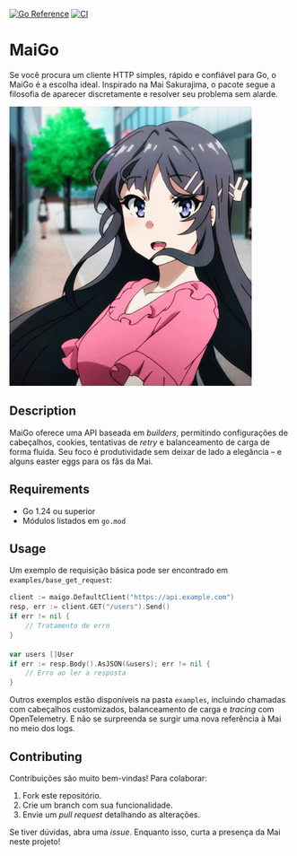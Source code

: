 [![Go Reference](https://pkg.go.dev/badge/github.com/jeanmolossi/MaiGo.svg)](https://pkg.go.dev/github.com/jeanmolossi/MaiGo)
[![CI](https://github.com/jeanmolossi/MaiGo/actions/workflows/ci.yml/badge.svg)](https://github.com/jeanmolossi/MaiGo/actions/workflows/ci.yml)

# MaiGo

Se você procura um cliente HTTP simples, rápido e confiável para Go, o MaiGo é a escolha ideal. Inspirado na Mai Sakurajima, o pacote segue a filosofia de aparecer discretamente e resolver seu problema sem alarde.

![Mai Sakurajima](./docs/assets/mai-sakurajima-432-x-498.gif)

## Description
MaiGo oferece uma API baseada em *builders*, permitindo configurações de cabeçalhos, cookies, tentativas de *retry* e balanceamento de carga de forma fluida. Seu foco é produtividade sem deixar de lado a elegância – e alguns easter eggs para os fãs da Mai.

## Requirements
- Go 1.24 ou superior
- Módulos listados em `go.mod`

## Usage
Um exemplo de requisição básica pode ser encontrado em `examples/base_get_request`:

```go
client := maigo.DefaultClient("https://api.example.com")
resp, err := client.GET("/users").Send()
if err != nil {
    // Tratamento de erro
}

var users []User
if err := resp.Body().AsJSON(&users); err != nil {
    // Erro ao ler a resposta
}
```

Outros exemplos estão disponíveis na pasta `examples`, incluindo chamadas com cabeçalhos customizados, balanceamento de carga e *tracing* com OpenTelemetry. E não se surpreenda se surgir uma nova referência à Mai no meio dos logs.

## Contributing
Contribuições são muito bem-vindas! Para colaborar:
1. Fork este repositório.
2. Crie um branch com sua funcionalidade.
3. Envie um *pull request* detalhando as alterações.

Se tiver dúvidas, abra uma *issue*. Enquanto isso, curta a presença da Mai neste projeto!
